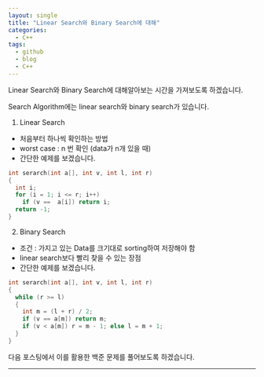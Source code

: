 ```yaml
---
layout: single
title: "Linear Search와 Binary Search에 대해"
categories:
  - C++
tags:
  - github
  - blog
  - C++
---
```


Linear Search와 Binary Search에 대해알아보는 시간을 가져보도록 하겠습니다.

Search Algorithm에는 linear search와 binary search가 있습니다.

1. Linear Search
 + 처음부터 하나씩 확인하는 방법
 + worst case : n 번 확인 (data가 n개 있을 때)
 + 간단한 예제를 보겠습니다.
 ```c++
 int serarch(int a[], int v, int l, int r)
 {
   int i;
   for (i = 1; i <= r; i++)
     if (v ==  a[i]) return i;
   return -1;
 }
 ```

2. Binary Search
 + 조건 : 가지고 있는 Data를 크기대로 sorting하여 저장해야 함
 + linear search보다 빨리 찾을 수 있는 장점
 + 간단한 예제를 보겠습니다.
 ```c++
 int serarch(int a[], int v, int l, int r)
 {
   while (r >= l)
   {
     int m = (l + r) / 2;
     if (v == a[m]) return m;
     if (v < a[m]) r = m - 1; else l = m + 1;
   }
 }
 ```

 다음 포스팅에서 이를 활용한 백준 문제를 풀어보도록 하겠습니다.
 
 ---
